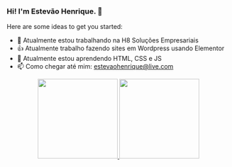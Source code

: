 ### Hi! I'm Estevão Henrique. 👋

Here are some ideas to get you started:

- 🔭 Atualmente estou trabalhando na H8 Soluções Empresariais
- 👍 Atualmente trabalho fazendo sites em Wordpress usando Elementor
- 🌱 Atualmente estou aprendendo HTML, CSS e JS
- 📫 Como chegar até mim: estevaohenrique@live.com


<div align="center">
  <a href="https://github.com/rafaballerini">
  <img height="180em" src="https://github-readme-stats.vercel.app/api?username=estevaohenrique&show_icons=true&theme=merko&include_all_commits=true&count_private=true"/>
  <img height="180em" src="https://github-readme-stats.vercel.app/api/top-langs/?username=estevaohenrique&layout=compact&langs_count=7&theme=merko"/>
</div>

